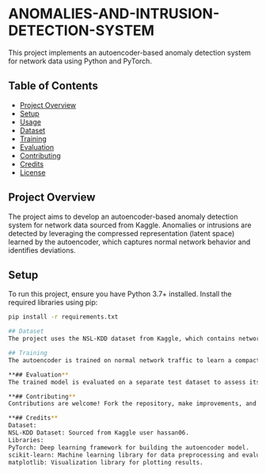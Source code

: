 # ANOMALIES-AND-INTRUSION-DETECTION-SYSTEM
This project implements an autoencoder-based anomaly detection system for network data using Python and PyTorch.

## Table of Contents

- [Project Overview](#project-overview)
- [Setup](#setup)
- [Usage](#usage)
- [Dataset](#dataset)
- [Training](#training)
- [Evaluation](#evaluation)
- [Contributing](#contributing)
- [Credits](#credits)
- [License](#license)

## Project Overview

The project aims to develop an autoencoder-based anomaly detection system for network data sourced from Kaggle. Anomalies or intrusions are detected by leveraging the compressed representation (latent space) learned by the autoencoder, which captures normal network behavior and identifies deviations.

## Setup

To run this project, ensure you have Python 3.7+ installed. Install the required libraries using pip:

```bash
pip install -r requirements.txt

## Dataset
The project uses the NSL-KDD dataset from Kaggle, which contains network traffic data with both normal and anomalous instances. You can download the dataset from here.

## Training
The autoencoder is trained on normal network traffic to learn a compact representation (latent space). Mean Squared Error (MSE) loss is used for reconstruction error minimization.

**## Evaluation**
The trained model is evaluated on a separate test dataset to assess its ability to detect anomalies in network traffic. Evaluation metrics such as precision, recall, and F1 score are computed.

**## Contributing**
Contributions are welcome! Fork the repository, make improvements, and submit pull requests.

**## Credits**
Dataset:
NSL-KDD Dataset: Sourced from Kaggle user hassan06.
Libraries:
PyTorch: Deep learning framework for building the autoencoder model.
scikit-learn: Machine learning library for data preprocessing and evaluation.
matplotlib: Visualization library for plotting results.

